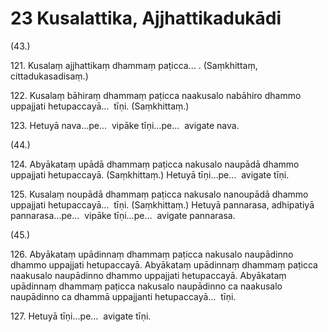 

# 23 Kusalattika, Ajjhattikadukādi


(43.)

121\. Kusalaṃ ajjhattikaṃ dhammaṃ paṭicca… . (Saṃkhittaṃ, cittadukasadisaṃ.)

122\. Kusalaṃ bāhiraṃ dhammaṃ paṭicca naakusalo nabāhiro dhammo uppajjati hetupaccayā…  tīṇi. (Saṃkhittaṃ.)

123\. Hetuyā nava…pe…  vipāke tīṇi…pe…  avigate nava.

(44.)

124\. Abyākataṃ upādā dhammaṃ paṭicca nakusalo naupādā dhammo uppajjati hetupaccayā. (Saṃkhittaṃ.) Hetuyā tīṇi…pe…  avigate tīṇi.

125\. Kusalaṃ noupādā dhammaṃ paṭicca nakusalo nanoupādā dhammo uppajjati hetupaccayā…  tīṇi. (Saṃkhittaṃ.) Hetuyā pannarasa, adhipatiyā pannarasa…pe…  vipāke tīṇi…pe…  avigate pannarasa.

(45.)

126\. Abyākataṃ upādinnaṃ dhammaṃ paṭicca nakusalo naupādinno dhammo uppajjati hetupaccayā. Abyākataṃ upādinnaṃ dhammaṃ paṭicca naakusalo naupādinno dhammo uppajjati hetupaccayā. Abyākataṃ upādinnaṃ dhammaṃ paṭicca nakusalo naupādinno ca naakusalo naupādinno ca dhammā uppajjanti hetupaccayā…  tīṇi.

127\. Hetuyā tīṇi…pe…  avigate tīṇi.




